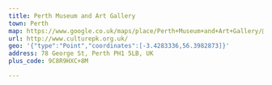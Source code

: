```yaml
---
title: Perth Museum and Art Gallery
town: Perth
map: https://www.google.co.uk/maps/place/Perth+Museum+and+Art+Gallery/@56.3981974,-3.4280825,15z/data=!4m2!3m1!1s0x0:0x7a3962a9df235732?sa=X&ved=0ahUKEwi0jsbcuYnUAhWCKsAKHYdrCgsQ_BIIgQEwCg
url: http://www.culturepk.org.uk/
geo: '{"type":"Point","coordinates":[-3.4283336,56.3982873]}'
address: 78 George St, Perth PH1 5LB, UK
plus_code: 9C8R9HXC+8M

---
```


